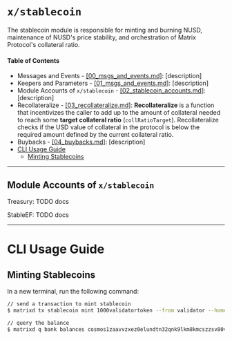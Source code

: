 # `x/stablecoin`        <!-- omit in toc -->


The stablecoin module is responsible for minting and burning NUSD, maintenance of NUSD's price stability, and orchestration of Matrix Protocol's collateral ratio.

#### Table of Contents
- Messages and Events - [[00_msgs_and_events.md]](00_msgs_and_events.md): [description]
- Keepers and Parameters - [[01_msgs_and_events.md]](01_msgs_and_events.md): [description]
- Module Accounts of `x/stablecoin` - [[02_stablecoin_accounts.md]](02_stablecoin_accounts.md): [description]
- Recollateralize - [[03_recollateralize.md]](03_recollateralize.md): **Recollateralize** is a function that incentivizes the caller to add up to the amount of collateral needed to reach some **target collateral ratio** (`collRatioTarget`). Recollateralize checks if the USD value of collateral in the protocol is below the required amount defined by the current collateral ratio.
- Buybacks - [[04_buybacks.md]](04_buybacks.md): [description]
- [CLI Usage Guide](#cli-usage-guide)
  - [Minting Stablecoins](#minting-stablecoins)

---

## Module Accounts of `x/stablecoin`

Treasury: TODO docs

StableEF: TODO docs

---

# CLI Usage Guide

## Minting Stablecoins

In a new terminal, run the following command:

```sh
// send a transaction to mint stablecoin
$ matrixd tx stablecoin mint 1000validatortoken --from validator --home data/localnet --chain-id localnet

// query the balance
$ matrixd q bank balances cosmos1zaavvzxez0elundtn32qnk9lkm8kmcszzsv80v
